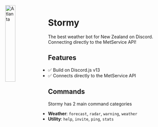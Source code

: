 <img width="25%" height="25%" align="left" style="float: left; margin: 0 10px 0 0;" alt="Atlanta" src="https://cdn.discordapp.com/emojis/879598918919393310.png?v=1">

# Stormy
The best weather bot for New Zealand on Discord. Connecting directly to the MetService API!


## Features

- ✅ Build on Discord.js v13
- ✅ Connects directly to the MetService API

## Commands

Stormy has 2 main command categories

- **Weather**: `forecast`, `radar`, `warning`, `weather`
- **Utility**: `help`, `invite`, `ping`, `stats`
